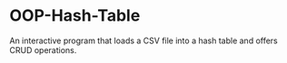# OOP-Hash-Table
An interactive program that loads a CSV file into a hash table and offers CRUD operations.
